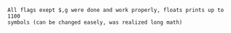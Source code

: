 	All flags exept $,g were done and work properly, floats prints up to 1100
	symbols (can be changed easely, was realized long math)
